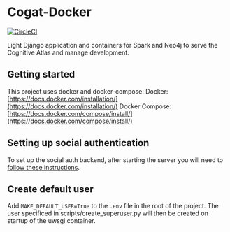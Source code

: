 # Cogat-Docker
[![CircleCI](https://circleci.com/gh/poldracklab/cogat/tree/master.svg?style=svg)](https://circleci.com/gh/poldracklab/cogat/tree/master)

Light Django application and containers for Spark and Neo4j to serve the Cognitive Atlas and manage development.


## Getting started

This project uses docker and docker-compose:
Docker:  [https://docs.docker.com/installation/](https://docs.docker.com/installation/)
Docker Compose: [https://docs.docker.com/compose/install/](https://docs.docker.com/compose/install/)

## Setting up social authentication

To set up the social auth backend, after starting the server you will need to [follow these instructions](https://django-allauth.readthedocs.io/en/latest/installation.html#post-installation).

## Create default user

Add `MAKE_DEFAULT_USER=True` to the `.env` file in the root of the project. The user specificed in scripts/create_superuser.py will then be created on startup of the uwsgi container.
